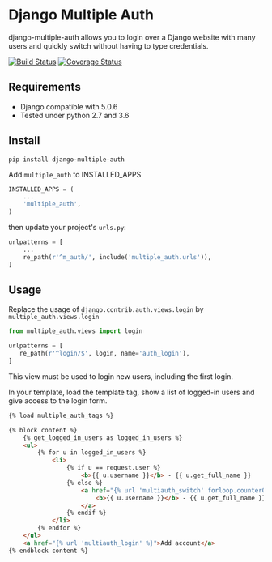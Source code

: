 Django Multiple Auth
====================

django-multiple-auth allows you to login over a Django website with
many users and quickly switch without having to type credentials.


[![Build Status](https://travis-ci.org/EngageSports/django-multiple-auth.svg?branch=master)](https://travis-ci.org/EngageSports/django-multiple-auth)
[![Coverage Status](https://coveralls.io/repos/github/EngageSports/django-multiple-auth/badge.svg?branch=master)](https://coveralls.io/github/EngageSports/django-multiple-auth?branch=master)


Requirements
------------

 - Django compatible with 5.0.6
 - Tested under python 2.7 and 3.6


Install
-------

```
pip install django-multiple-auth
```


Add `multiple_auth` to INSTALLED_APPS

```python
INSTALLED_APPS = (
    ...
    'multiple_auth',
)
```

then update your project's `urls.py`:

```python
urlpatterns = [
    ...
    re_path(r'^m_auth/', include('multiple_auth.urls')),
]
```

Usage
-----

Replace the usage of `django.contrib.auth.views.login` by `multiple_auth.views.login`
    
```python
from multiple_auth.views import login

urlpatterns = [
   re_path(r'^login/$', login, name='auth_login'),
]
```

This view must be used to login new users, including the first login. 


In your template, load the template tag, show a list of logged-in users and give access to the login form.

```html
{% load multiple_auth_tags %}

{% block content %}
    {% get_logged_in_users as logged_in_users %}
    <ul>
        {% for u in logged_in_users %}
            <li>
                {% if u == request.user %}
                    <b>{{ u.username }}</b> - {{ u.get_full_name }}
                {% else %}
                    <a href="{% url 'multiauth_switch' forloop.counter0 %}">
                        <b>{{ u.username }}</b> - {{ u.get_full_name }}
                    </a>
                {% endif %}
            </li>
        {% endfor %}
    </ul>
    <a href="{% url 'multiauth_login' %}">Add account</a>
{% endblock content %}
```


